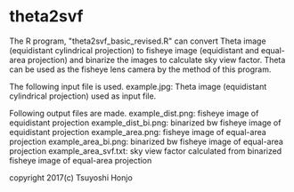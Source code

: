 # theta2svf
The R program, "theta2svf_basic_revised.R"
can convert Theta image (equidistant cylindrical projection) to fisheye image (equidistant and equal-area projection) and
binarize the images to calculate sky view factor.
Theta can be used as the fisheye lens camera by the method of this program.

The following input file is used.
example.jpg: Theta image (equidistant cylindrical projection) used as input file.

Following output files are made.
example_dist.png: fisheye image of equidistant projection
example_dist_bi.png: binarized bw fisheye image of equidistant projection
example_area.png: fisheye image of equal-area projection
example_area_bi.png: binarized bw fisheye image of equal-area projection
example_area_svf.txt: sky view factor calculated from binarized fisheye image of equal-area projection

copyright 2017(c) Tsuyoshi Honjo
